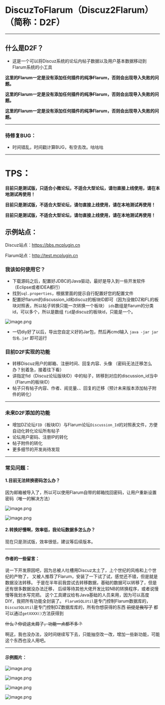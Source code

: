 # DiscuzToFlarum（Discuz2Flarum）（简称：D2F）
---

## 什么是D2F？
+ 这是一个可以将Discuz系统的论坛内帖子数据以及用户基本数据移动到Flarum系统的小工具

**这里的Flarum一定是没有添加任何插件的纯净Flarum，否则会出现导入失败的问题。**

**这里的Flarum一定是没有添加任何插件的纯净Flarum，否则会出现导入失败的问题。**

**这里的Flarum一定是没有添加任何插件的纯净Flarum，否则会出现导入失败的问题。**


---

### 待修复BUG：
+ 时间错乱，时间戳计算BUG，有空去改。咕咕咕

---

# TPS：

**目前只是测试版，只适合小微论坛，不适合大型论坛，请勿直接上线使用，请在本地测试再使用！**

**目前只是测试版，不适合大型论坛，请勿直接上线使用，请在本地测试再使用！**

**目前只是测试版，不适合大型论坛，请勿直接上线使用，请在本地测试再使用！**

## 示例站点：
Discuz站点：<https://bbs.mcplugin.cn>

Flarum站点：<http://test.mcplugin.cn>

### 我该如何使用它？
+ 下载源码之后，配置好JDBC的Java驱动，最好是导入到一些开发软件（Eclipse或者IDEA都行）
+ 找到`sql.properties`，根据里面的提示自行配置好您的配置文件
+ 配置好flarum的discussion_id和discuz的板块ID即可（因为没做DZ和FL的板块对照表，所以帖子转换只能一次转换一个板块）
`ids`数组是flarum的分类id，可以多个，所以是数组
`fid`是discuz的板块id，只能是一个。

![image.png](https://pic.rmb.bdstatic.com/bjh/b0cf3a2461898912940221a28fe4f3eb.png)


+ 一切diy好了以后，导出您自定义好的Jar包，然后再cmd输入 `java -jar jar包名.jar` 即可运行

### 目前D2F实现的功能
+ 转移Discuz用户的邮箱、注册时间、回复内容、头像   （密码无法迁移怎么办？别着急，接着往下看）
+ 讲指定fid（Discuz论坛版块ID）中的帖子，转移到对应的discussion_id当中（Flarum的板块ID）
+ 帖子只有帖子内容、作者、阅览量、、回复的迁移（预计未来版本添加帖子附件的转化）
---

### 未来D2F添加的功能
+ 增加DZ论坛`FID`（板块ID）与Flarum论坛`Discussion_Id`的对照表文件，方便自动化转化论坛所有帖子
+ 论坛用户密码、注册IP的转化
+ 帖子附件的转化
+ 更多细节的开发尚待发现

---

### 常见问题：

#### 1.目前无法转换密码怎么办？
因为邮箱被导入了，所以可以使用Flarum自带的邮箱找回密码，让用户重新设置密码（唯一的解决方法）

![image.png](https://pic.rmb.bdstatic.com/bjh/3e0390c7a4d6d32ded191f3d514d8e90.png)

![image.png](https://pic.rmb.bdstatic.com/bjh/1b488dd2fce1d85c6d0651fad9afa137.png)

#### 2.转换好慢啊，效率低，我论坛数据多怎么办？
现在只是测试版，效率很低，建议等后续版本。

---

#### 作者的一些留言：
说一下开发原因吧，因为总被人吐槽用Discuz太土了，上个世纪的风格和上个世纪的产物了，
又被人推荐了Flarum，安装了一下试了试，感觉还不错，但是就是数据没法转移。
于是在半年前我尝试去转移数据，基础的数据可以转移了，但是还有很多数据没办法迁移，
后续等待其他大佬开发比较NB的转换程序，或者说慢慢等我划水写完把。
这个工具建议给有Java基础的人员来用，因为可以高度DIY，我把所有功能全封装了。
`FlarumSQLUtil`是专门控制Flarum数据库的，`DiscuzSQLUtil`是专门控制DZ数据库库的，所有你想获得的东西 ~~前提是我写了~~ 都可以通过`getXXXX()`方法获得到

~~什么？你说这太屑了，功能一点都不多？~~

啊这，我也没办法，没时间继续写下去，只能抽空改一改，增加一些新功能，可能这个东西也没人用吧。


---

#### 示例图片：

![image.png](https://pic.rmb.bdstatic.com/bjh/9053db2109338441b2852e13556badba.png)

![image.png](https://pic.rmb.bdstatic.com/bjh/cc8135047e0c1167cf28743efaca7221.png)

![image.png](https://pic.rmb.bdstatic.com/bjh/cf0145231f041815d2092877141b151a.png)

![image.png](https://pic.rmb.bdstatic.com/bjh/f7479c464e89443953fa2f53f44fecc8.png)
